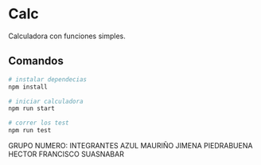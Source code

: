 # Calc

Calculadora con funciones simples.

## Comandos

```bash
# instalar dependecias
npm install

# iniciar calculadora
npm run start

# correr los test
npm run test
```
GRUPO NUMERO:
INTEGRANTES
   AZUL MAURIÑO
   JIMENA PIEDRABUENA
   HECTOR FRANCISCO SUASNABAR 
